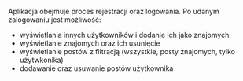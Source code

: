 Aplikacja obejmuje proces rejestracji oraz logowania.
Po udanym zalogowaniu jest możliwość:
- wyświetlania innych użytkowników i dodanie ich jako znajomych.
- wyświetlanie znajomych oraz ich usunięcie
- wyświetlanie postów z filtracją (wszystkie, posty znajomych, tylko użytwkonika)
- dodawanie oraz usuwanie postów użytkownika 
